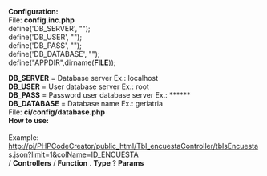 <b>Configuration:</b><br>
File: <b>config.inc.php</b><br>
define('DB_SERVER', "");<br>
define('DB_USER', "");<br>
define('DB_PASS', "");<br>
define('DB_DATABASE', "");<br>
define("APPDIR",dirname(__FILE__));<br>

<b>DB_SERVER</b>   = Database server   Ex.: localhost<br>
<b>DB_USER</b>     = User database server Ex.: root<br>
<b>DB_PASS</b>     = Password user database server Ex.: ******<br>
<b>DB_DATABASE</b> = Database name Ex.: geriatria<br>
File: <b>ci/config/database.php</b><br>
<b>How to use:</b><br><br>
Example:<br>
<a href="#">http://pi/PHPCodeCreator/public_html/Tbl_encuestaController/tblsEncuestas.json?limit=1&colName=ID_ENCUESTA</a><br>
<URL Project> / <b>Controllers</b> / <b>Function</b> . <b>Type</b> ? <b>Params</b>